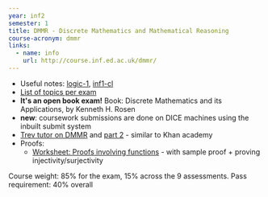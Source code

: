 ```yaml
---
year: inf2
semester: 1
title: DMMR - Discrete Mathematics and Mathematical Reasoning
course-acronym: dmmr
links:
  - name: info
    url: http://course.inf.ed.ac.uk/dmmr/
---
```


- Useful notes: [logic-1](/inf1#logic-1), [inf1-cl](/inf1#computation-and-logic)
- [List of topics per exam](https://gist.github.com/neanias/058ac1d64386f240bfc38922e764e8a6)
- **It's an open book exam!** Book: Discrete Mathematics and its Applications, by Kenneth H. Rosen
- **new**: coursework submissions are done on DICE machines using the inbuilt submit system
- [Trev tutor on DMMR](https://trevtutor.com/discretemath/discretemath1/) and [part 2](https://trevtutor.com/discretemath/discrete-math-2/) - similar to Khan academy
- Proofs:
  - [Worksheet: Proofs involving functions](https://faculty.math.illinois.edu/~hildebr/347.summer14/functions-problems.pdf) - with sample proof + proving injectivity/surjectivity

Course weight: 85% for the exam, 15% across the 9 assessments. Pass requirement: 40% overall
